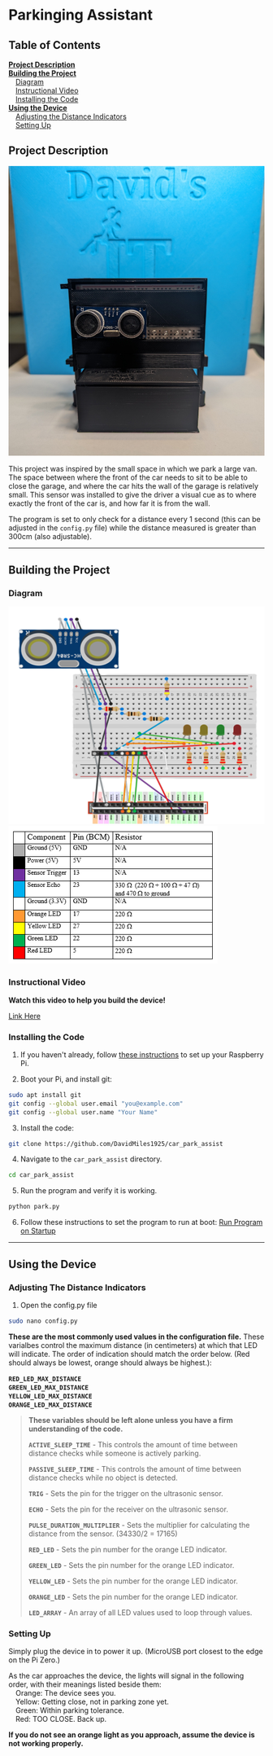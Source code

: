 # Parkinging Assistant

## Table of Contents

[**Project Description**](#project-description)  
[**Building the Project**](#building-the-project)  
&emsp;[Diagram](#diagram)  
&emsp;[Instructional Video](#instructional-video)  
&emsp;[Installing the Code](#installing-the-code)  
[**Using the Device**](#using-the-device)  
&emsp;[Adjusting the Distance Indicators](#adjusting-the-distance-indicators)  
&emsp;[Setting Up](#setting-up)

## Project Description

![Final Product](./readme/final_product.jpg "Final Product")

This project was inspired by the small space in which we park a large van. The space between where the front of the car needs to sit to be able to close the garage, and where the car hits the wall of the garage is relatively small. This sensor was installed to give the driver a visual cue as to where exactly the front of the car is, and how far it is from the wall.

The program is set to only check for a distance every 1 second (this can be adjusted in the `config.py` file) while the distance measured is greater than 300cm (also adjustable).

---

## Building the Project

### Diagram

![Diagram](./readme/car_park_diagram_new.png "Car Park Assist Diagram")
![Table](./readme/car_park_table.png "Car Park Assist Table")

### Instructional Video

**Watch this video to help you build the device!**

[Link Here]()

### Installing the Code

1. If you haven't already, follow [these instructions](https://github.com/DavidMiles1925/pi_zero_setup?tab=readme-ov-file#setup-procedure) to set up your Raspberry Pi.

2. Boot your Pi, and install git:

```bash
sudo apt install git
git config --global user.email "you@example.com"
git config --global user.name "Your Name"
```

3. Install the code:

```bash
git clone https://github.com/DavidMiles1925/car_park_assist
```

4. Navigate to the `car_park_assist` directory.

```bash
cd car_park_assist
```

5. Run the program and verify it is working.

```bash
python park.py
```

6. Follow these instructions to set the program to run at boot: [Run Program on Startup](https://github.com/DavidMiles1925/pi_zero_setup?tab=readme-ov-file#configure-a-program-to-run-on-startup)

---

## Using the Device

### Adjusting The Distance Indicators

1. Open the config.py file

```bash
sudo nano config.py
```

**These are the most commonly used values in the configuration file.** These varialbes control the maximum distance (in centimeters) at which that LED will indicate. The order of indication should match the order below. (Red should always be lowest, orange should always be highest.):

**`RED_LED_MAX_DISTANCE`**  
 **`GREEN_LED_MAX_DISTANCE`**  
 **`YELLOW_LED_MAX_DISTANCE`**  
 **`ORANGE_LED_MAX_DISTANCE`**

> **These variables should be left alone unless you have a firm understanding of the code.**
>
> **`ACTIVE_SLEEP_TIME`** - This controls the amount of time between distance checks while someone is actively parking.
>
> **`PASSIVE_SLEEP_TIME`** - This controls the amount of time between distance checks while no object is detected.
>
> **`TRIG`** - Sets the pin for the trigger on the ultrasonic sensor.
>
> **`ECHO`** - Sets the pin for the receiver on the ultrasonic sensor.
>
> **`PULSE_DURATION_MULTIPLIER`** - Sets the multiplier for calculating the distance from the sensor. (34330/2 = 17165)
>
> **`RED_LED`** - Sets the pin number for the orange LED indicator.
>
> **`GREEN_LED`** - Sets the pin number for the orange LED indicator.
>
> **`YELLOW_LED`** - Sets the pin number for the orange LED indicator.
>
> **`ORANGE_LED`** - Sets the pin number for the orange LED indicator.
>
> **`LED_ARRAY`** - An array of all LED values used to loop through values.

### Setting Up

Simply plug the device in to power it up. (MicroUSB port closest to the edge on the Pi Zero.)

As the car approaches the device, the lights will signal in the following order, with their meanings listed beside them:  
&emsp;Orange: The device sees you.  
&emsp;Yellow: Getting close, not in parking zone yet.  
&emsp;Green: Within parking tolerance.  
&emsp;Red: TOO CLOSE. Back up.

**If you do not see an orange light as you approach, assume the device is not working properly.**
